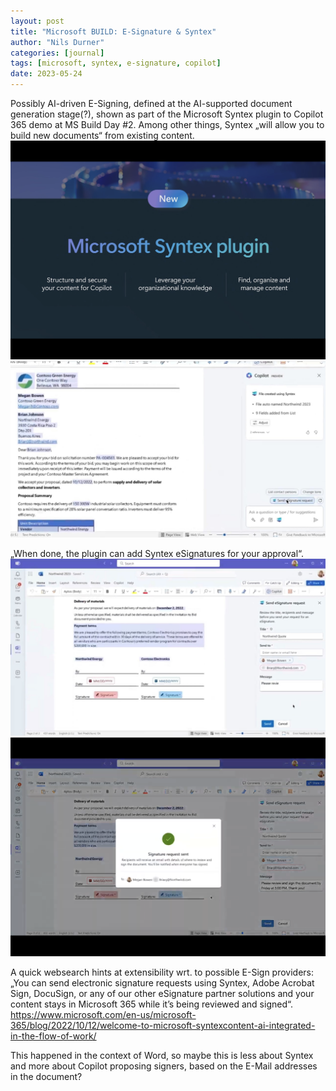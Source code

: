 ```yaml
---
layout: post
title: "Microsoft BUILD: E-Signature & Syntex"
author: "Nils Durner"
categories: [journal]
tags: [microsoft, syntex, e-signature, copilot]
date: 2023-05-24
---
```


Possibly AI-driven E-Signing, defined at the AI-supported document generation stage(?), shown as part of the Microsoft Syntex plugin to Copilot 365 demo at MS Build Day #2. Among other things, Syntex „will allow you to build new documents“ from existing content.
![Microsoft Syntex #1](assets/img/syntex-1.png)
![Microsoft Syntex #2](assets/img/syntex-2.jpg)

„When done, the plugin can add Syntex eSignatures for your approval“.
![Microsoft Syntex #3](assets/img/syntex-3.jpg)
![Microsoft Syntex #4](assets/img/syntex-4.png)

A quick websearch hints at extensibility wrt. to possible E-Sign providers: „You can send electronic signature requests using Syntex, Adobe Acrobat Sign, DocuSign, or any of our other eSignature partner solutions and your content stays in Microsoft 365 while it’s being reviewed and signed“. https://www.microsoft.com/en-us/microsoft-365/blog/2022/10/12/welcome-to-microsoft-syntexcontent-ai-integrated-in-the-flow-of-work/

This happened in the context of Word, so maybe this is less about Syntex and more about Copilot proposing signers, based on the E-Mail addresses in the document?
